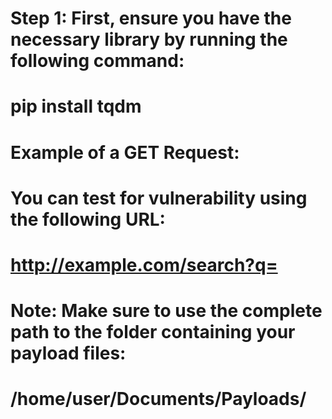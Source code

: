 # Step 1: First, ensure you have the necessary library by running the following command:
# pip install tqdm

# Example of a GET Request:
# You can test for vulnerability using the following URL:
# http://example.com/search?q=<script>alert('XSS')</script>

# Note: Make sure to use the complete path to the folder containing your payload files:
# /home/user/Documents/Payloads/
